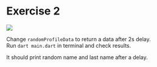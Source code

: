 # Exercise 2

![](https://img.shields.io/badge/Difficulty-easy-green)

Change `randomProfileData` to return a data after 2s delay.  
Run `dart main.dart` in terminal and check results.  

It should print random name and last name after a delay.
